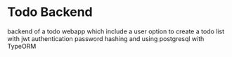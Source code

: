 # Todo Backend
 backend  of a todo webapp which include a user option to create a todo list with jwt authentication password hashing and using postgresql with TypeORM

